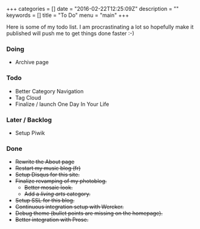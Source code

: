 +++
categories = []
date = "2016-02-22T12:25:09Z"
description = ""
keywords = []
title = "To Do"
menu = "main"
+++

Here is some of my todo list. I am procrastinating a lot so hopefully make it published will push me to get things done faster :-)

### Doing
* Archive page

### Todo
* Better Category Navigation
* Tag Cloud
* Finalize / launch One Day In Your Life

### Later / Backlog
* Setup Piwik

### Done
* ~~Rewrite the About page~~
* ~~Restart my music blog (fr)~~
* ~~Setup Disqus for this site.~~
* ~~Finalize revamping of my photoblog.~~
	* ~~Better mosaic look.~~
	* ~~Add a _living arts_ category.~~
*  ~~Setup SSL for this blog.~~
*  ~~Continuous integration setup with Wercker.~~
*  ~~Debug theme (bullet points are missing on the homepage).~~
*  ~~Better integration with Prose.~~
